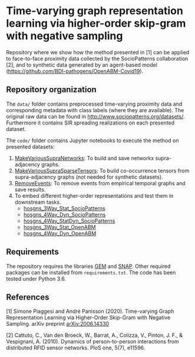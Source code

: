 # Time-varying graph representation learning via higher-order skip-gram with negative sampling

Repository where we show how the method presented in [1] can be applied to face-to-face proximity data collected by the SocioPatterns collaboration [2], and to synthetic data generated by an agent-based model (https://github.com/BDI-pathogens/OpenABM-Covid19).

## Repository organization

The `data/` folder contains preprocessed time-varying proximity data and corresponding metadata with class labels (where they are available). The original raw data can be found in http://www.sociopatterns.org/datasets/. Furthermore it contains SIR spreading realizations on each presented dataset.

The `code/` folder contains Jupyter notebooks to execute the method on presented datasets:
1. [MakeVariousSupraNetworks](code/MakeVariousSupraNetworks.ipynb): To build and save networkx supra-adjacency graphs.
2. [MakeVariousSupraSparseTensors](code/MakeVariousSupraSparseTensors.ipynb): To build co-occurrence tensors from supra-adjacency graphs (not needed for synthetic datasets).
3. [RemoveEvents](code/RemoveEvents.ipynb): To remove events from empirical temporal graphs and save results.
4. To embed different higher-order representations and test them in downstream tasks.
   - [hosgns_3Way_Stat_SocioPatterns](code/hosgns_3Way_Stat_SocioPatterns.ipynb)
   - [hosgns_4Way_Dyn_SocioPatterns](code/hosgns_4Way_Dyn_SocioPatterns.ipynb) 
   - [hosgns_4Way_StatDyn_SocioPatterns](code/hosgns_4Way_StatDyn_SocioPatterns.ipynb) 
   - [hosgns_3Way_Stat_OpenABM](code/hosgns_3Way_Stat_OpenABM.ipynb)
   - [hosgns_4Way_Dyn_OpenABM](code/hosgns_4Way_Dyn_OpenABM.ipynb)

## Requirements

The repository requires the libraries [GEM](https://github.com/palash1992/GEM) and [SNAP](https://github.com/snap-stanford/snap).
Other required packages can be installed from `requirements.txt`. The code has been tested under Python 3.6.

## References

[1] Simone Piaggesi and André Panisson (2020). Time-varying Graph Representation Learning via Higher-Order Skip-Gram with Negative Sampling. arXiv preprint [arXiv:2006.14330](https://arxiv.org/abs/2006.14330)

[2] Cattuto, C., Van den Broeck, W., Barrat, A., Colizza, V., Pinton, J. F., & Vespignani, A. (2010). Dynamics of person-to-person interactions from distributed RFID sensor networks. PloS one, 5(7), e11596.
